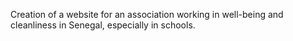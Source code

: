 Creation of a website for an association working in well-being and cleanliness in Senegal, especially in schools.
